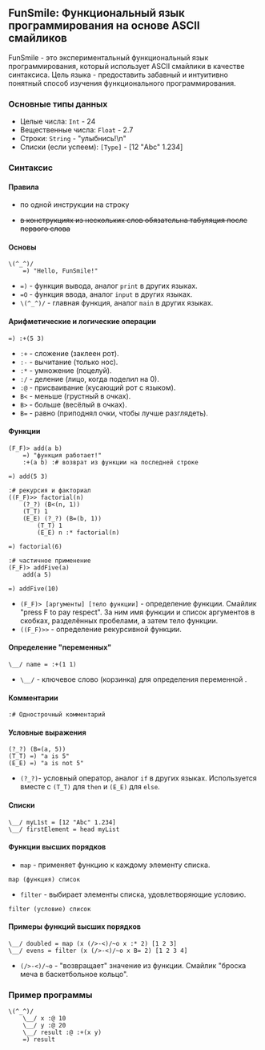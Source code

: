 ## FunSmile: Функциональный язык программирования на основе ASCII смайликов

FunSmile - это экспериментальный функциональный язык программирования, который использует ASCII смайлики в качестве синтаксиса. Цель языка - предоставить забавный и интуитивно понятный способ изучения функционального программирования.

### Основные типы данных

- Целые числа: `Int` - 24
- Вещественные числа: `Float` - 2.7
- Строки: `String` - "улыбнись!\n"
- Списки (если успеем): `[Type]` - [12 "Abc" 1.234]

### Синтаксис

#### Правила

- по одной инструкции на строку

- ~~в конструкциях из нескольких слов обязательна табуляция после первого слова~~

#### Основы

```
\(^_^)/
    =) "Hello, FunSmile!"
```

- `=)` - функция вывода, аналог `print` в других языках.
- `=O` - функция ввода, аналог `input` в других языках.
- `\(^_^)/` - главная функция, аналог `main` в других языках.

#### Арифметические и логические операции

```
=) :+(5 3)
```

- `:+` - сложение (заклеен рот).
- `:-` - вычитание (только нос).
- `:*` - умножение (поцелуй).
- `:/` - деление (лицо, когда поделил на 0).
- `:@` - присваивание (кусающий рот с языком).
- `B<` - меньше (грустный в очках).
- `B>` - больше (весёлый в очках).
- `B=` - равно (приподнял очки, чтобы лучше разглядеть).

#### Функции

```
(F_F)> add(a b)
    =) "функция работает!"
    :+(a b) :# возврат из функции на последней строке

=) add(5 3)

:# рекурсия и факториал
((F_F)>> factorial(n)
    (?_?) (B<(n, 1)) 
    (T_T) 1
    (E_E) (?_?) (B=(b, 1)) 
        (T_T) 1
        (E_E) n :* factorial(n)

=) factorial(6)

:# частичное применение
(F_F)> addFive(a)
    add(a 5)

=) addFive(10)
```

* `(F_F)> [аргументы] [тело функции]` - определение функции. Смайлик "press F to pay respect". За ним имя функции и список аргументов в скобках, разделённых пробелами, а затем тело функции.
* `((F_F)>>` - определение рекурсивной функции.

#### Определение "переменных"

```
\__/ name = :+(1 1)
```

- `\__/` - ключевое слово (корзинка) для определения переменной .

#### Комментарии

```
:# Однострочный комментарий
```

#### Условные выражения

```
(?_?) (B=(a, 5)) 
(T_T) =) "a is 5" 
(E_E) =) "a is not 5"
```

* `(?_?)`- условный оператор, аналог `if` в других языках. Используется вместе с `(T_T)` для `then` и `(E_E)` для `else`.

#### Списки

```
\__/ myL1st = [12 "Abc" 1.234]
\__/ firstElement = head myList
```

#### Функции высших порядков

- `map` - применяет функцию к каждому элементу списка.

```
map (функция) список
```

- `filter` - выбирает элементы списка, удовлетворяющие условию.

```
filter (условие) список
```

#### Примеры функций высших порядков

```
\__/ doubled = map (x (/>-<)/~o x :* 2) [1 2 3]
\__/ evens = filter (x (/>-<)/~o x B= 2) [1 2 3 4]
```

* `(/>-<)/~o` - "возвращает" значение из функции. Смайлик "броска меча в баскетбольное кольцо".

### Пример программы

```
\(^_^)/
    \__/ x :@ 10
    \__/ y :@ 20
    \__/ result :@ :+(x y)
    =) result
```
